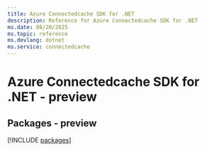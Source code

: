 ```yaml
---
title: Azure Connectedcache SDK for .NET
description: Reference for Azure Connectedcache SDK for .NET
ms.date: 08/20/2025
ms.topic: reference
ms.devlang: dotnet
ms.service: connectedcache
---
```

# Azure Connectedcache SDK for .NET - preview
## Packages - preview
[!INCLUDE [packages](connectedcache-index.md)]